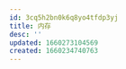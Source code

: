 ```yaml
---
id: 3cq5h2bn0k6q8yo4tfdp3yj
title: 内存
desc: ''
updated: 1660273104569
created: 1660234740763
---
```


